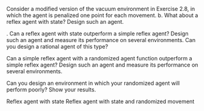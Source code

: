 Consider a modified version of the vacuum environment in Exercise 2.8, in which the
agent is penalized one point for each movement.
b. What about a reflex agent with state? Design such an agent.



. Can a reflex agent with state outperform a simple reflex agent? Design such an agent
and measure its performance on several environments. Can you design a rational agent
of this type?


Can a simple reflex agent with a randomized agent function outperform a simple reflex
agent? Design such an agent and measure its performance on several environments.


Can you design an environment in which your randomized agent will perform poorly?
Show your results.



Reflex agent with state
Reflex agent with state and randomized movement
